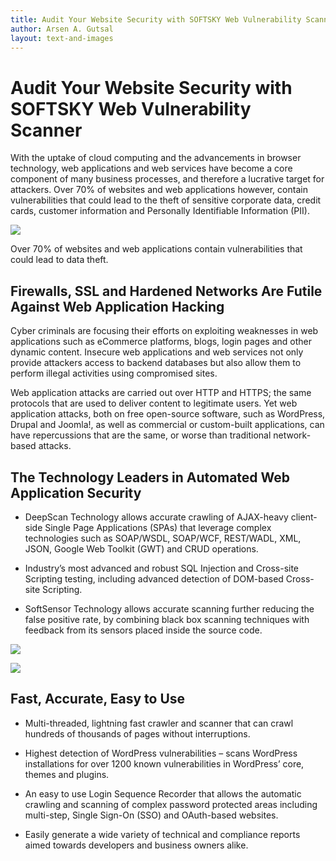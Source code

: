 ```yaml
---
title: Audit Your Website Security with SOFTSKY Web Vulnerability Scanner
author: Arsen A. Gutsal
layout: text-and-images
---
```


**Audit Your Website Security with SOFTSKY Web Vulnerability Scanner**
=======================================================================

With the uptake of cloud computing and the advancements in browser
technology, web applications and web services have become a core
component of many business processes, and therefore a lucrative target
for attackers. Over 70% of websites and web applications however,
contain vulnerabilities that could lead to the theft of sensitive
corporate data, credit cards, customer information and Personally
Identifiable Information (PII).

![](/media/vulnerability-scanner/index.md-images/media/image01.png) 

Over 70% of websites and web applications contain vulnerabilities that
could lead to data theft.

**Firewalls, SSL and Hardened Networks Are Futile Against Web Application Hacking**
-----------------------------------------------------------------------------------

Cyber criminals are focusing their efforts on exploiting weaknesses in
web applications such as eCommerce platforms, blogs, login pages and
other dynamic content. Insecure web applications and web services not
only provide attackers access to backend databases but also allow them
to perform illegal activities using compromised sites.

Web application attacks are carried out over HTTP and HTTPS; the same
protocols that are used to deliver content to legitimate users. Yet web
application attacks, both on free open-source software, such as
WordPress, Drupal and Joomla!, as well as commercial or custom-built
applications, can have repercussions that are the same, or worse than
traditional network-based attacks.

**The Technology Leaders in Automated Web Application Security**
----------------------------------------------------------------

-   DeepScan Technology allows accurate crawling of AJAX-heavy
    client-side Single Page Applications (SPAs) that leverage complex
    technologies such as SOAP/WSDL, SOAP/WCF, REST/WADL, XML, JSON,
    Google Web Toolkit (GWT) and CRUD operations.

-   Industry’s most advanced and robust SQL Injection and Cross-site
    Scripting testing, including advanced detection of DOM-based
    Cross-site Scripting.

-   SoftSensor Technology allows accurate scanning further reducing the
    false positive rate, by combining black box scanning techniques
    with feedback from its sensors placed inside the source code.

![](/media/vulnerability-scanner/index.md-images/media/image04.jpg)

![](/media/vulnerability-scanner/index.md-images/media/image05.jpg)

**Fast, Accurate, Easy to Use**
-------------------------------

-   Multi-threaded, lightning fast crawler and scanner that can crawl
    hundreds of thousands of pages without interruptions.

-   Highest detection of WordPress vulnerabilities – scans WordPress
    installations for over 1200 known vulnerabilities in WordPress’
    core, themes and plugins.

-   An easy to use Login Sequence Recorder that allows the automatic
    crawling and scanning of complex password protected areas
    including multi-step, Single Sign-On (SSO) and
    OAuth-based websites.

-   Easily generate a wide variety of technical and compliance reports
    aimed towards developers and business owners alike.

